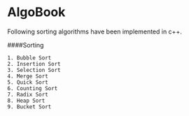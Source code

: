# AlgoBook
Following sorting algorithms have been implemented in c++.

####Sorting

    1. Bubble Sort
    2. Insertion Sort
    3. Selection Sort
    4. Merge Sort
    5. Quick Sort
    6. Counting Sort
    7. Radix Sort
    8. Heap Sort
    9. Bucket Sort


